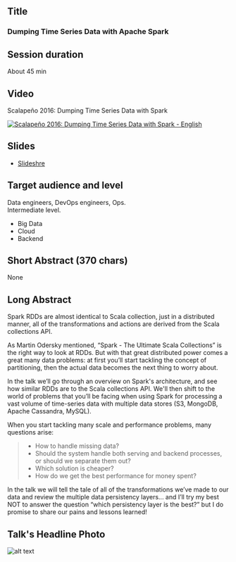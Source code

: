 ## Title
### Dumping Time Series Data with Apache Spark

## Session duration

About 45 min

## Video

Scalapeño 2016: Dumping Time Series Data with Spark 

[![Scalapeño 2016: Dumping Time Series Data with Spark  - English](http://img.youtube.com/vi/QuvYj-B3Wec/0.jpg)](http://www.youtube.com/watch?v=QuvYj-B3Wec)

## Slides

- [Slideshre](https://www.slideshare.net/demibenari/scala-like-distributed-collections-dumping-timeseries-data-with-apache-spark) 

## Target audience and level

Data engineers, DevOps engineers, Ops.  
Intermediate level.

- Big Data
- Cloud
- Backend 

## Short Abstract (370 chars)

None

## Long Abstract

Spark RDDs are almost identical to Scala collection, just in a distributed manner, all of the transformations and actions are derived from the Scala collections API.
 
As Martin Odersky mentioned, “Spark - The Ultimate Scala Collections” is the right way to look at RDDs. But with that great distributed power comes a great many data problems: at first you’ll start tackling the concept of partitioning, then the actual data becomes the next thing to worry about.
 
In the talk we’ll go through an overview on Spark's architecture, and see how similar RDDs are to the Scala collections API. We'll then shift to the world of problems that you’ll be facing when using Spark for processing a vast volume of time-series data with multiple data stores (S3, MongoDB, Apache Cassandra, MySQL).
 
When you start tackling many scale and performance problems, many questions arise:
> - How to handle missing data?
> - Should the system handle both serving and backend processes,     or should we separate them out? 
> - Which solution is cheaper? 
> - How do we get the best performance for money spent?
 
In the talk we will tell the tale of all of the transformations we’ve made to our data and review the multiple data persistency layers... and I’ll try my best NOT to answer the question “which persistency layer is the best?” but I do promise to share our pains and lessons learned!

## Talk's Headline Photo

![alt text]( "None")
